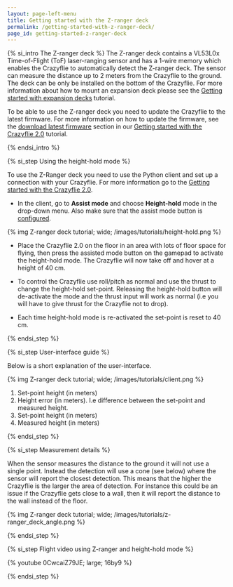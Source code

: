 ```yaml
---
layout: page-left-menu
title: Getting started with the Z-ranger deck
permalink: /getting-started-with-z-ranger-deck/
page_id: getting-started-z-ranger-deck
---
```


{% si_intro The Z-ranger deck %}
The Z-ranger deck contains a VL53L0x Time-of-Flight (ToF) laser-ranging sensor and has a 1-wire memory which enables the Crazyflie to automatically detect the Z-ranger deck.
The sensor can measure the distance up to 2 meters from the Crazyflie to the ground. The deck can be only be installed on the bottom of the Crazyflie. For more information about how to mount an expansion deck please see the [Getting started with expansion decks](/getting-started-with-expansion-decks/) tutorial.

To be able to use the Z-ranger deck you need to update the Crazyflie to the latest firmware. For more information on how to update the firmware, see the [download latest firmware](/getting-started-with-the-crazyflie-2-0/#latest-fw) section in our [Getting started with the Crazyflie 2.0](/getting-started-with-the-crazyflie-2-0/) tutorial.

{% endsi_intro %}

{% si_step  Using the height-hold mode %}

To use the Z-Ranger deck you need to use the Python client and set up a connection with your Crazyflie.
For more information go to the [Getting started with the Crazyflie 2.0](/getting-started-with-the-crazyflie-2-0/).

* In the client, go to **Assist mode** and choose **Height-hold** mode in the drop-down menu. Also make sure that the assist mode button is [configured](https://wiki.bitcraze.io/doc:crazyflie:client:pycfclient:index#input_devices).

{% img Z-ranger deck tutorial; wide; /images/tutorials/height-hold.png %}

* Place the Crazyflie 2.0 on the floor in an area with lots of floor space for flying, then
press the assisted mode button on the gamepad to activate the height-hold mode.
The Crazyflie will now take off and hover at a height of 40 cm.

* To control the Crazyflie use roll/pitch as normal and use the thrust to change
the height-hold set-point. Releasing the height-hold button will de-activate
the mode and the thrust input will work as normal (i.e you will have to give
thrust for the Crazyflie not to drop).

* Each time height-hold mode is re-activated the set-point is reset to 40 cm.

{% endsi_step %}

{% si_step  User-interface guide %}

Below is a short explanation of the user-interface.

{% img Z-ranger deck tutorial; wide; /images/tutorials/client.png %}

1. Set-point height (in meters)
2. Height error (in meters). I.e difference between the set-point and measured height.
3. Set-point height (in meters)
4. Measured height (in meters)

{% endsi_step %}


{% si_step  Measurement details %}

When the sensor measures the distance to the ground it will not use a single point.
Instead the detection will use a cone (see below) where the sensor will report the
closest detection. This means that the higher the Crazyflie is the larger the
area of detection. For instance this could be an issue if the Crazyflie gets
close to a wall, then it will report the distance to the wall instead of the
floor.

{% img Z-ranger deck tutorial; wide; /images/tutorials/z-ranger_deck_angle.png %}

{% endsi_step %}

{% si_step Flight video using Z-ranger and height-hold mode %}

{% youtube 0CwcaiZ79JE; large; 16by9 %}

{% endsi_step %}
